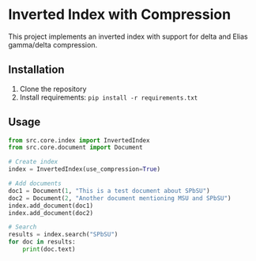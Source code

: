 # Inverted Index with Compression

This project implements an inverted index with support for delta and Elias gamma/delta compression.

## Installation

1. Clone the repository
2. Install requirements: `pip install -r requirements.txt`

## Usage

```python
from src.core.index import InvertedIndex
from src.core.document import Document

# Create index
index = InvertedIndex(use_compression=True)

# Add documents
doc1 = Document(1, "This is a test document about SPbSU")
doc2 = Document(2, "Another document mentioning MSU and SPbSU")
index.add_document(doc1)
index.add_document(doc2)

# Search
results = index.search("SPbSU")
for doc in results:
    print(doc.text)
```
